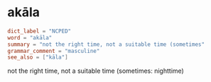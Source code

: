 # akāla

``` toml
dict_label = "NCPED"
word = "akāla"
summary = "not the right time, not a suitable time (sometimes"
grammar_comment = "masculine"
see_also = ["kāla"]
```

not the right time, not a suitable time (sometimes: nighttime)

